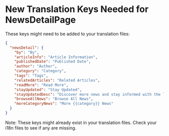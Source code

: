 # New Translation Keys Needed for NewsDetailPage

These keys might need to be added to your translation files:

```json
{
  "newsDetail": {
    "by": "By",
    "articleInfo": "Article Information",
    "publishedDate": "Published Date",
    "author": "Author",
    "category": "Category", 
    "tags": "Tags",
    "relatedArticles": "Related Articles",
    "readMore": "Read More",
    "stayUpdated": "Stay Updated",
    "stayUpdatedDesc": "Discover more news and stay informed with the latest updates.",
    "browseAllNews": "Browse All News",
    "moreCategoryNews": "More {{category}} News"
  }
}
```

Note: These keys might already exist in your translation files. Check your i18n files to see if any are missing.
